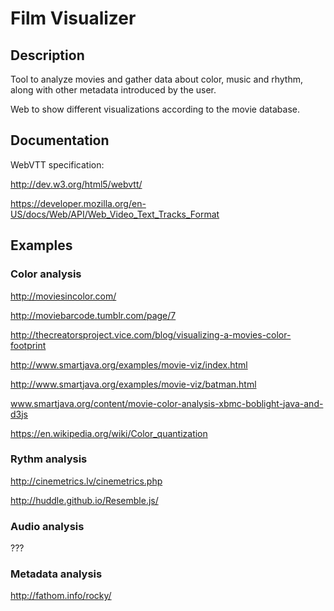 # Film Visualizer


## Description

Tool to analyze movies and gather data about color, music and rhythm, along with other metadata introduced by the user.

Web to show different visualizations according to the movie database.


## Documentation

WebVTT specification:

http://dev.w3.org/html5/webvtt/

https://developer.mozilla.org/en-US/docs/Web/API/Web_Video_Text_Tracks_Format


## Examples

### Color analysis

http://moviesincolor.com/

http://moviebarcode.tumblr.com/page/7

http://thecreatorsproject.vice.com/blog/visualizing-a-movies-color-footprint

http://www.smartjava.org/examples/movie-viz/index.html

http://www.smartjava.org/examples/movie-viz/batman.html

www.smartjava.org/content/movie-color-analysis-xbmc-boblight-java-and-d3js

https://en.wikipedia.org/wiki/Color_quantization

### Rythm analysis

http://cinemetrics.lv/cinemetrics.php

http://huddle.github.io/Resemble.js/

### Audio analysis

???

### Metadata analysis

http://fathom.info/rocky/
